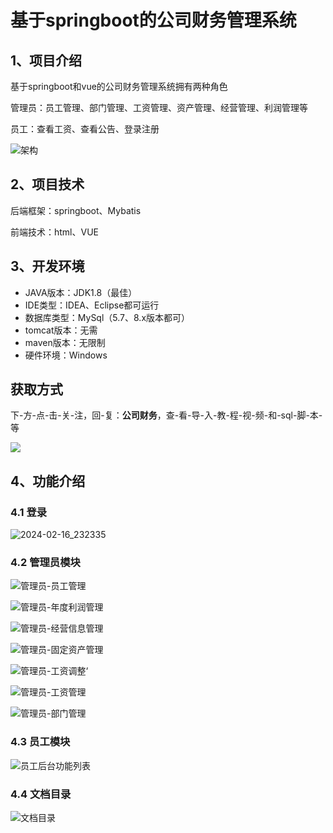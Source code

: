 # 基于springboot的公司财务管理系统



## 1、项目介绍

基于springboot和vue的公司财务管理系统拥有两种角色

管理员：员工管理、部门管理、工资管理、资产管理、经营管理、利润管理等

员工：查看工资、查看公告、登录注册

![架构](https://www.codeshop.fun/Typora-Images/202402162326078.jpg)

## 2、项目技术

后端框架：springboot、Mybatis

前端技术：html、VUE

## 3、开发环境

- JAVA版本：JDK1.8（最佳）
- IDE类型：IDEA、Eclipse都可运行
- 数据库类型：MySql（5.7、8.x版本都可） 
- tomcat版本：无需
- maven版本：无限制
- 硬件环境：Windows

## 获取方式
下-方-点-击-关-注，回-复：**公司财务**，查-看-导-入-教-程-视-频-和-sql-脚-本-等

 ![](https://www.codeshop.fun/Typora-Images/202205281253739.png)
## 4、功能介绍

### 4.1 登录

![2024-02-16_232335](https://www.codeshop.fun/Typora-Images/202402162327410.jpg)

### 4.2 管理员模块

![管理员-员工管理](https://www.codeshop.fun/Typora-Images/202402162327997.jpg)

![管理员-年度利润管理](https://www.codeshop.fun/Typora-Images/202402162327017.jpg)

![管理员-经营信息管理](https://www.codeshop.fun/Typora-Images/202402162327042.jpg)

![管理员-固定资产管理](https://www.codeshop.fun/Typora-Images/202402162327064.jpg)

![管理员-工资调整‘](https://www.codeshop.fun/Typora-Images/202402162327082.jpg)

![管理员-工资管理](https://www.codeshop.fun/Typora-Images/202402162327101.jpg)

![管理员-部门管理](https://www.codeshop.fun/Typora-Images/202402162327637.jpg)

### 4.3 员工模块

![员工后台功能列表](https://www.codeshop.fun/Typora-Images/202402162327405.jpg)

### 4.4 文档目录

![文档目录](https://www.codeshop.fun/Typora-Images/202402162327712.jpg)

